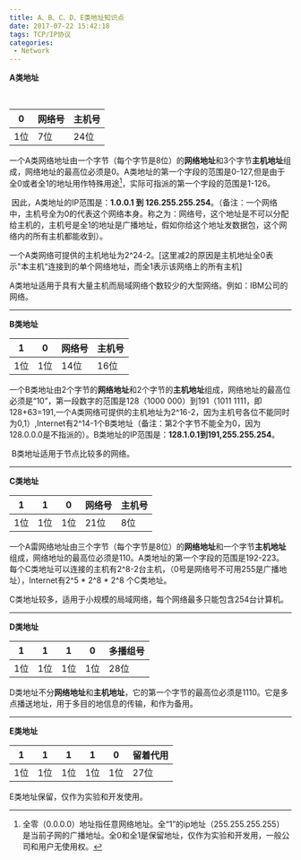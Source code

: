 ```yaml
---
title: A、B、C、D、E类地址知识点
date: 2017-07-22 15:42:18
tags: TCP/IP协议
categories:
 - Network
---
```


**A类地址**

​	

| 0    | 网络号  | 主机号  |
| ---- | ---- | ---- |
| 1位   | 7位   | 24位  |

<!--more-->

​	一个A类网络地址由一个字节（每个字节是8位）的**网络地址**和3个字节**主机地址**组成，网络地址的最高位必须是0。A类地址的第一个字段的范围是0-127,但是由于全0或者全1的地址用作特殊用途[^注释]，实际可指派的第一个字段的范围是1-126。

[^注释]: 全零（0.0.0.0）地址指任意网络地址。全“1”的ip地址（255.255.255.255）是当前子网的广播地址。全0和全1是保留地址，仅作为实验和开发用，一般公司和用户无使用权。

​	因此，A类地址的IP范围是：**1.0.0.1 到 126.255.255.254**。（备注：一个网络中，主机号全为0的代表这个网络本身。称之为：网络号，这个地址是不可以分配给主机的，主机号是全1的地址是广播地址，假如你给这个地址发数据包，这个网络内的所有主机都能收到）。

​	一个A类网络可提供的主机地址为2^24-2。[这里减2的原因是主机地址全0表示"本主机“连接到的单个网络地址，而全1表示该网络上的所有主机]

​	A类地址适用于具有大量主机而局域网络个数较少的大型网络。例如：IBM公司的网络。

***

**B类地址**

| 1    | 0    | 网络号  | 主机号  |
| ---- | ---- | ---- | ---- |
| 1位   | 1位   | 14位  | 16位  |

​	一个B类地址由2个字节的**网络地址**和2个字节的**主机地址**组成，网络地址的最高位必须是“10”，第一段数字的范围是128（1000 000）到191（1011 1111，即128+63=191,一个A类网络可提供的主机地址为2^16-2，因为主机号各位不能同时为0,1）,Internet有2^14-1个B类地址（备注：第2个字节不能全为0，因为128.0.0.0是不指派的）。B类地址的IP范围是：**128.1.0.1到191,255.255.254**。

​	B类地址适用于节点比较多的网络。

***

**C类地址**

| 1    | 1    | 0    | 网络号  | 主机号  |
| ---- | ---- | ---- | ---- | ---- |
| 1位   | 1位   | 1位   | 21位  | 8位   |

​	一个A雷网络地址由三个字节（每个字节是8位）的**网络地址**和一个字节**主机地址**组成，网络地址的最高位必须是110。A类地址的第一个字段的范围是192-223。每个C类地址可以连接的主机有2^8-2台主机，（0号是网络号不可用255是广播地址），Internet有2^5 * 2^8 * 2^8 个C类地址。

​	C类地址较多，适用于小规模的局域网络，每个网络最多只能包含254台计算机。

***

**D类地址**

| 1    | 1    | 1    | 0    | 多播组号 |
| ---- | ---- | ---- | ---- | ---- |
| 1位   | 1位   | 1位   | 1位   | 28位  |

​	D类地址不分**网络地址**和**主机地址**，它的第一个字节的最高位必须是1110。它是多点播送地址，用于多目的地信息的传输，和作为备用。

***

**E类地址**

| 1    | 1    | 1    | 1    | 0    | 留着代用 |
| ---- | ---- | ---- | ---- | ---- | ---- |
| 1位   | 1位   | 1位   | 1位   | 1位   | 27位  |

E类地址保留，仅作为实验和开发使用。